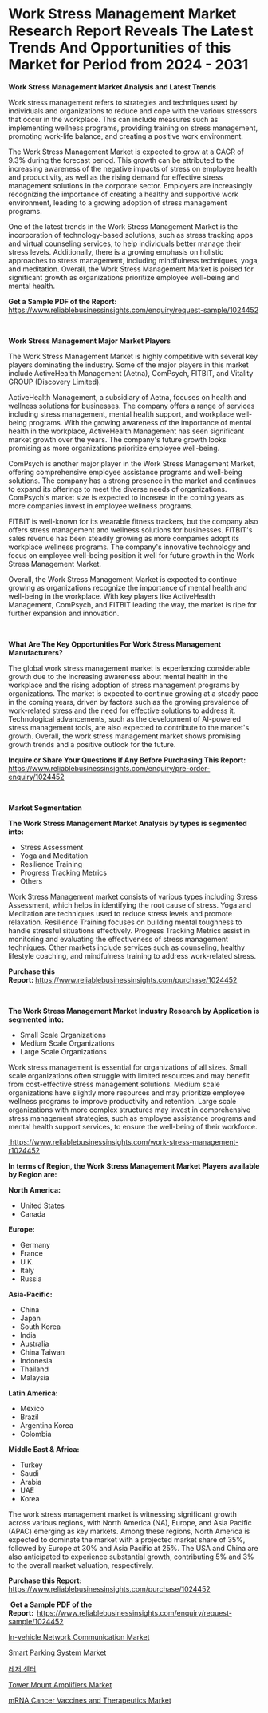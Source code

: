 <p><h1>Work Stress Management Market Research Report Reveals The Latest Trends And Opportunities of this Market for Period from 2024 - 2031</h1></p><p><strong>Work Stress Management Market Analysis and Latest Trends</strong></p>
<p><p>Work stress management refers to strategies and techniques used by individuals and organizations to reduce and cope with the various stressors that occur in the workplace. This can include measures such as implementing wellness programs, providing training on stress management, promoting work-life balance, and creating a positive work environment.</p><p>The Work Stress Management Market is expected to grow at a CAGR of 9.3% during the forecast period. This growth can be attributed to the increasing awareness of the negative impacts of stress on employee health and productivity, as well as the rising demand for effective stress management solutions in the corporate sector. Employers are increasingly recognizing the importance of creating a healthy and supportive work environment, leading to a growing adoption of stress management programs.</p><p>One of the latest trends in the Work Stress Management Market is the incorporation of technology-based solutions, such as stress tracking apps and virtual counseling services, to help individuals better manage their stress levels. Additionally, there is a growing emphasis on holistic approaches to stress management, including mindfulness techniques, yoga, and meditation. Overall, the Work Stress Management Market is poised for significant growth as organizations prioritize employee well-being and mental health.</p></p>
<p><strong>Get a Sample PDF of the Report:&nbsp;</strong> <a href="https://www.reliablebusinessinsights.com/enquiry/request-sample/1024452">https://www.reliablebusinessinsights.com/enquiry/request-sample/1024452</a></p>
<p>&nbsp;</p>
<p><strong>Work Stress Management Major Market Players</strong></p>
<p><p>The Work Stress Management Market is highly competitive with several key players dominating the industry. Some of the major players in this market include ActiveHealth Management (Aetna), ComPsych, FITBIT, and Vitality GROUP (Discovery Limited).</p><p>ActiveHealth Management, a subsidiary of Aetna, focuses on health and wellness solutions for businesses. The company offers a range of services including stress management, mental health support, and workplace well-being programs. With the growing awareness of the importance of mental health in the workplace, ActiveHealth Management has seen significant market growth over the years. The company's future growth looks promising as more organizations prioritize employee well-being.</p><p>ComPsych is another major player in the Work Stress Management Market, offering comprehensive employee assistance programs and well-being solutions. The company has a strong presence in the market and continues to expand its offerings to meet the diverse needs of organizations. ComPsych's market size is expected to increase in the coming years as more companies invest in employee wellness programs.</p><p>FITBIT is well-known for its wearable fitness trackers, but the company also offers stress management and wellness solutions for businesses. FITBIT's sales revenue has been steadily growing as more companies adopt its workplace wellness programs. The company's innovative technology and focus on employee well-being position it well for future growth in the Work Stress Management Market.</p><p>Overall, the Work Stress Management Market is expected to continue growing as organizations recognize the importance of mental health and well-being in the workplace. With key players like ActiveHealth Management, ComPsych, and FITBIT leading the way, the market is ripe for further expansion and innovation.</p></p>
<p>&nbsp;</p>
<p><strong>What Are The Key Opportunities For Work Stress Management Manufacturers?</strong></p>
<p><p>The global work stress management market is experiencing considerable growth due to the increasing awareness about mental health in the workplace and the rising adoption of stress management programs by organizations. The market is expected to continue growing at a steady pace in the coming years, driven by factors such as the growing prevalence of work-related stress and the need for effective solutions to address it. Technological advancements, such as the development of AI-powered stress management tools, are also expected to contribute to the market's growth. Overall, the work stress management market shows promising growth trends and a positive outlook for the future.</p></p>
<p><strong>Inquire or Share Your Questions If Any Before Purchasing This Report:</strong> <a href="https://www.reliablebusinessinsights.com/enquiry/pre-order-enquiry/1024452">https://www.reliablebusinessinsights.com/enquiry/pre-order-enquiry/1024452</a></p>
<p>&nbsp;</p>
<p><strong>Market Segmentation</strong></p>
<p><strong>The Work Stress Management Market Analysis by types is segmented into:</strong></p>
<p><ul><li>Stress Assessment</li><li>Yoga and Meditation</li><li>Resilience Training</li><li>Progress Tracking Metrics</li><li>Others</li></ul></p>
<p><p>Work Stress Management market consists of various types including Stress Assessment, which helps in identifying the root cause of stress. Yoga and Meditation are techniques used to reduce stress levels and promote relaxation. Resilience Training focuses on building mental toughness to handle stressful situations effectively. Progress Tracking Metrics assist in monitoring and evaluating the effectiveness of stress management techniques. Other markets include services such as counseling, healthy lifestyle coaching, and mindfulness training to address work-related stress.</p></p>
<p><strong>Purchase this Report:&nbsp;</strong><a href="https://www.reliablebusinessinsights.com/purchase/1024452">https://www.reliablebusinessinsights.com/purchase/1024452</a></p>
<p>&nbsp;</p>
<p><strong>The Work Stress Management Market Industry Research by Application is segmented into:</strong></p>
<p><ul><li>Small Scale Organizations</li><li>Medium Scale Organizations</li><li>Large Scale Organizations</li></ul></p>
<p><p>Work stress management is essential for organizations of all sizes. Small scale organizations often struggle with limited resources and may benefit from cost-effective stress management solutions. Medium scale organizations have slightly more resources and may prioritize employee wellness programs to improve productivity and retention. Large scale organizations with more complex structures may invest in comprehensive stress management strategies, such as employee assistance programs and mental health support services, to ensure the well-being of their workforce.</p></p>
<p><a href="https://www.reliablebusinessinsights.com/work-stress-management-r1024452">&nbsp;https://www.reliablebusinessinsights.com/work-stress-management-r1024452</a></p>
<p><strong>In terms of Region, the Work Stress Management Market Players available by Region are:</strong></p>
<p>
    <p> <strong> North America: </strong>
        <ul>
            <li>United States</li>
            <li>Canada</li>
        </ul>
        </p> 
    <p> <strong> Europe: </strong>
        <ul>
            <li>Germany</li>
            <li>France</li>
            <li>U.K.</li>
            <li>Italy</li>
            <li>Russia</li>
        </ul>
        </p> 
    <p> <strong> Asia-Pacific: </strong>
        <ul>
            <li>China</li>
            <li>Japan</li>
            <li>South Korea</li>
            <li>India</li>
            <li>Australia</li>
            <li>China Taiwan</li>
            <li>Indonesia</li>
            <li>Thailand</li>
            <li>Malaysia</li>
        </ul>
        </p> 
    <p> <strong> Latin America: </strong>
        <ul>
            <li>Mexico</li>
            <li>Brazil</li>
            <li>Argentina Korea</li>
            <li>Colombia</li>
        </ul>
        </p> 
    <p> <strong> Middle East & Africa: </strong>
        <ul>
            <li>Turkey</li>
            <li>Saudi</li>
            <li>Arabia</li>
            <li>UAE</li>
            <li>Korea</li>
        </ul>
    </p>
    </p>
<p><p>The work stress management market is witnessing significant growth across various regions, with North America (NA), Europe, and Asia Pacific (APAC) emerging as key markets. Among these regions, North America is expected to dominate the market with a projected market share of 35%, followed by Europe at 30% and Asia Pacific at 25%. The USA and China are also anticipated to experience substantial growth, contributing 5% and 3% to the overall market valuation, respectively.</p></p>
<p><strong>Purchase this Report: </strong><a href="https://www.reliablebusinessinsights.com/purchase/1024452">https://www.reliablebusinessinsights.com/purchase/1024452</a></p>
<p>&nbsp;<strong>Get a Sample PDF of the Report:&nbsp;&nbsp;</strong><a href="https://www.reliablebusinessinsights.com/enquiry/request-sample/1024452">https://www.reliablebusinessinsights.com/enquiry/request-sample/1024452</a></p>
<p><strong></strong></p>
<p><p><a href="https://medium.com/@raeloodard576457/in-vehicle-network-communication-market-investigation-industry-evolution-and-forecast-till-2031-dbc847a0db19">In-vehicle Network Communication Market</a></p><p><a href="https://github.com/topanyudistiraadinugraha/Market-Research-Report-List-1/blob/main/smart-parking-system-market.md">Smart Parking System Market</a></p><p><a href="https://github.com/fernandotryO5lson96765/Market-Research-Report-List-3/blob/main/572777878992.md">레저 센터</a></p><p><a href="https://medium.com/@colin.paterson6579/tower-mount-amplifiers-market-outlook-and-forecast-from-2024-to-2031-99a07d5ca020">Tower Mount Amplifiers Market</a></p><p><a href="https://github.com/philipWlf74/Market-Research-Report-List-1/blob/main/mrna-cancer-vaccines-and-therapeutics-market.md">mRNA Cancer Vaccines and Therapeutics Market</a></p></p>